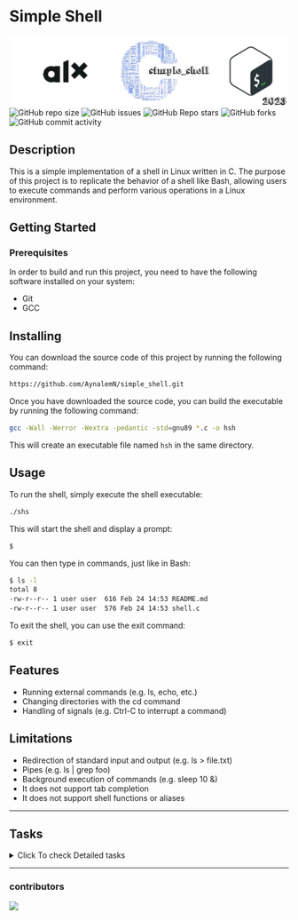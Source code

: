 
# Simple Shell
![banner](img/alx_simple_shell.png)
![GitHub repo size](https://img.shields.io/github/repo-size/AynalemN/simple_shell)
![GitHub issues](https://img.shields.io/github/issues/AynalemN/simple_shell)
![GitHub Repo stars](https://img.shields.io/github/stars/AynalemN/simple_shell?logo=github&style=flat)
![GitHub forks](https://img.shields.io/github/forks/AynalemN/simple_shell?logo=github&style=falt)
![GitHub commit activity](https://img.shields.io/github/commit-activity/m/AynalemN/simple_shell?logo=github)

## Description

This is a simple implementation of a shell in Linux written in C. The purpose of this project is to replicate the behavior of a shell like Bash, allowing users to execute commands and perform various operations in a Linux environment.

## Getting Started
### Prerequisites
In order to build and run this project, you need to have the following software installed on your system:

- Git
- GCC

## Installing
You can download the source code of this project by running the following command:
```bash
https://github.com/AynalemN/simple_shell.git
```
Once you have downloaded the source code, you can build the executable by running the following command:

```bash
gcc -Wall -Werror -Wextra -pedantic -std=gnu89 *.c -o hsh
```
This will create an executable file named `hsh` in the same directory.

## Usage
To run the shell, simply execute the shell executable:
```bash
./shs
```
This will start the shell and display a prompt:
```bash
$
```
You can then type in commands, just like in Bash:

```bash
$ ls -l
total 8
-rw-r--r-- 1 user user  616 Feb 24 14:53 README.md
-rw-r--r-- 1 user user  576 Feb 24 14:53 shell.c

```
To exit the shell, you can use the exit command:
```bash
$ exit
```

## Features
- Running external commands (e.g. ls, echo, etc.)
- Changing directories with the cd command
- Handling of signals (e.g. Ctrl-C to interrupt a command)

## Limitations
- Redirection of standard input and output (e.g. ls > file.txt)
- Pipes (e.g. ls | grep foo)
- Background execution of commands (e.g. sleep 10 &)
- It does not support tab completion
- It does not support shell functions or aliases
***

## Tasks
<details>
<summary>Click To check Detailed tasks</summary>

    
</details>


***
### contributors
<a href="https://github.com/AynalemN/simple_shell/graphs/contributors">
  <img src="https://contrib.rocks/image?repo=AynalemN/simple_shell" />
</a>